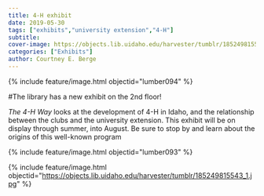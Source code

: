 ```yaml
---
title: 4-H exhibit
date: 2019-05-30
tags: ["exhibits","university extension","4-H"]
subtitle: 
cover-image: https://objects.lib.uidaho.edu/harvester/tumblr/185249815543_1.jpg
categories: ["Exhibits"]
author: Courtney E. Berge
---
```


{% include feature/image.html objectid="lumber094" %}

#The library has a new exhibit on the 2nd floor! 

*The 4-H Way* looks at the development of 4-H in Idaho, and the relationship between the clubs and the university extension. This exhibit will be on display through summer, into August. Be sure to stop by and learn about the origins of this well-known program 

{% include feature/image.html objectid="lumber093" %}

{% include feature/image.html objectid="https://objects.lib.uidaho.edu/harvester/tumblr/185249815543_1.jpg" %}